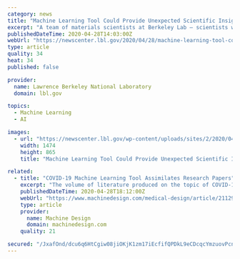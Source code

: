 ```yaml
---
category: news
title: "Machine Learning Tool Could Provide Unexpected Scientific Insights into COVID-19"
excerpt: "A team of materials scientists at Berkeley Lab – scientists who normally spend their time researching things like high-performance materials for thermoelectrics or battery cathodes – have built a text-mining tool in record time to help the global scientific community synthesize the mountain of scientific literature on COVID-19 being generated every day."
publishedDateTime: 2020-04-28T14:03:00Z
webUrl: "https://newscenter.lbl.gov/2020/04/28/machine-learning-tool-could-provide-unexpected-scientific-insights-into-covid-19/"
type: article
quality: 34
heat: 34
published: false

provider:
  name: Lawrence Berkeley National Laboratory
  domain: lbl.gov

topics:
  - Machine Learning
  - AI

images:
  - url: "https://newscenter.lbl.gov/wp-content/uploads/sites/2/2020/04/COVIDScholar-teamphoto.jpg"
    width: 1474
    height: 865
    title: "Machine Learning Tool Could Provide Unexpected Scientific Insights into COVID-19"

related:
  - title: "COVID-19 Machine Learning Tool Assimilates Research Papers"
    excerpt: "The volume of literature produced on the topic of COVID-19 is daunting. So much so that scientists can’t keep up and need help finding relevant papers and building correlations. Enter COVIDScholar.com."
    publishedDateTime: 2020-04-28T18:12:00Z
    webUrl: "https://www.machinedesign.com/medical-design/article/21129935/covid19-machine-learning-tool-assimilates-research-papers"
    type: article
    provider:
      name: Machine Design
      domain: machinedesign.com
    quality: 21

secured: "/JxafOnd/dcu6q6HtCgiw08jiOKjK1zm17iEcfifQPDkL9eCDcqcYmzuovPcn76/qH6W+JLuYHqQKd6zW9RkBWqY3j+4rCPoZmLBfY1rgTZMfECsfaPsKifhNAa3XCIsDH5+Dj6e5hh3AE+hjvutPN+u0jZ1OSqOkA7/Q/o5WrbB3XaPKGNamwhpqaqAHxY2sh9OJNo4dKpHin7xa3jkFmsTHXGfsUNDZvd2e/fVEMRs5VrKkxTk1QITsaHEkzCAwiBuYUkOxZnIU1ixlmOxuybpi8QQcmcNXeO7u0Ue4It9vQ5WdfND6rDgaDYVj/3HYlfniu5JIuNYdqykxq78hjCuRdUwXCX57rBi0fr/fZjSqYfsSrYSwrT+qo8gcwuXSp5dR3ea0xtn3vswgfCvTHWY1aRhL8TBhtXrqk9HqlZUpeMDh7/46iaxn4N5jcnHqsUOhj9o7a09eIN11MxxuDW5c5ANNkhg3sWdLnqJxcA=;SDDYoQneNVTzssTFbbVd5g=="
---
```


